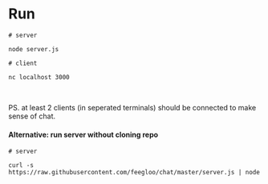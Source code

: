 # Run

`# server`
```
node server.js
```

`# client`
```
nc localhost 3000
```

<br>

PS. at least 2 clients (in seperated terminals) should be connected to make sense of chat.
 
#### Alternative: run server without cloning repo
 
`# server`
```
curl -s https://raw.githubusercontent.com/feegloo/chat/master/server.js | node
```
